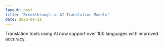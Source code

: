 ```yaml
---
layout: post
title: "Breakthrough in AI Translation Models"
date: 2025-06-12
---
```


Translation tools using AI now support over 100 languages with improved accuracy.
